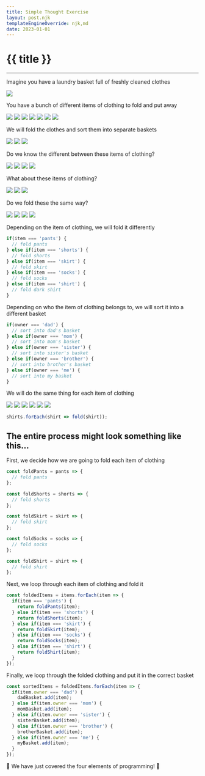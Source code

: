 ```yaml
---
title: Simple Thought Exercise
layout: post.njk
templateEngineOverride: njk,md
date: 2023-01-01
---
```


# {{ title }}

---

Imagine you have a laundry basket full of freshly cleaned clothes

<div class="flex">
  <img src="/assets/laundry/messy-laundry-basket.png" class="w-24 h-24">
</div>

You have a bunch of different items of clothing to fold and put away

<div class="flex">
  <img src="/assets/laundry/pants.png" class="w-24 h-24">
  <img src="/assets/laundry/shorts.png" class="w-24 h-24">
  <img src="/assets/laundry/skirt.png" class="w-24 h-24">
  <img src="/assets/laundry/socks.png" class="w-24 h-24">
  <img src="/assets/laundry/dark-shirt.png" class="w-24 h-24">
  <img src="/assets/laundry/patterned-shirt.png" class="w-24 h-24">
  <img src="/assets/laundry/white-shirt.png" class="w-24 h-24">
</div>

We will fold the clothes and sort them into separate baskets

<div class="flex">
  <img src="/assets/laundry/clean-laundry-basket.png" class="w-24 h-24">
  <img src="/assets/laundry/clean-laundry-basket.png" class="w-24 h-24">
  <img src="/assets/laundry/clean-laundry-basket.png" class="w-24 h-24">
</div>

Do we know the different between these items of clothing?

<div class="flex">
  <img src="/assets/laundry/pants.png" class="w-24 h-24">
  <img src="/assets/laundry/skirt.png" class="w-24 h-24">
  <img src="/assets/laundry/socks.png" class="w-24 h-24">
  <img src="/assets/laundry/dark-shirt.png" class="w-24 h-24">
</div>

What about these items of clothing? 

<div class="flex">
  <img src="/assets/laundry/dark-shirt.png" class="w-24 h-24">
  <img src="/assets/laundry/patterned-shirt.png" class="w-24 h-24">
  <img src="/assets/laundry/white-shirt.png" class="w-24 h-24">
</div>

Do we fold these the same way? 

<div class="flex">
  <img src="/assets/laundry/pants.png" class="w-24 h-24">
  <img src="/assets/laundry/skirt.png" class="w-24 h-24">
  <img src="/assets/laundry/socks.png" class="w-24 h-24">
  <img src="/assets/laundry/dark-shirt.png" class="w-24 h-24">
</div>

Depending on the item of clothing, we will fold it differently

```javascript
if(item === 'pants') {
  // fold pants
} else if(item === 'shorts') {
  // fold shorts
} else if(item === 'skirt') {
  // fold skirt
} else if(item === 'socks') {
  // fold socks
} else if(item === 'shirt') {
  // fold dark shirt
}
```

Depending on who the item of clothing belongs to, we will sort it into a different basket

```javascript
if(owner === 'dad') {
  // sort into dad's basket
} else if(owner === 'mom') {
  // sort into mom's basket
} else if(owner === 'sister') {
  // sort into sister's basket
} else if(owner === 'brother') {
  // sort into brother's basket
} else if(owner === 'me') {
  // sort into my basket
}
```

We will do the same thing for each item of clothing

<div class="flex">
  <img src="/assets/laundry/dark-shirt.png" class="w-24 h-24">
  <img src="/assets/laundry/patterned-shirt.png" class="w-24 h-24">
  <img src="/assets/laundry/white-shirt.png" class="w-24 h-24">
  <img src="/assets/laundry/dark-shirt.png" class="w-24 h-24">
  <img src="/assets/laundry/patterned-shirt.png" class="w-24 h-24">
  <img src="/assets/laundry/white-shirt.png" class="w-24 h-24">
</div>

```javascript
shirts.forEach(shirt => fold(shirt));
```

## The entire process might look something like this... 

First, we decide how we are going to fold each item of clothing

```javascript
const foldPants = pants => {
  // fold pants
};

const foldShorts = shorts => {
  // fold shorts
};

const foldSkirt = skirt => {
  // fold skirt
};

const foldSocks = socks => {
  // fold socks
};

const foldShirt = shirt => {
  // fold shirt
};
```

Next, we loop through each item of clothing and fold it

```javascript
const foldedItems = items.forEach(item => {
  if(item === 'pants') {
    return foldPants(item);
  } else if(item === 'shorts') {
    return foldShorts(item);
  } else if(item === 'skirt') {
    return foldSkirt(item);
  } else if(item === 'socks') {
    return foldSocks(item);
  } else if(item === 'shirt') {
    return foldShirt(item);
  }
});
```

Finally, we loop through the folded clothing and put it in the correct basket

```javascript
const sortedItems = foldedItems.forEach(item => {
  if(item.owner === 'dad') {
    dadBasket.add(item);
  } else if(item.owner === 'mom') {
    momBasket.add(item);
  } else if(item.owner === 'sister') {
    sisterBasket.add(item);
  } else if(item.owner === 'brother') {
    brotherBasket.add(item);
  } else if(item.owner === 'me') {
    myBasket.add(item);
  } 
});
```

🎉 We have just covered the four elements of programming! 🎉